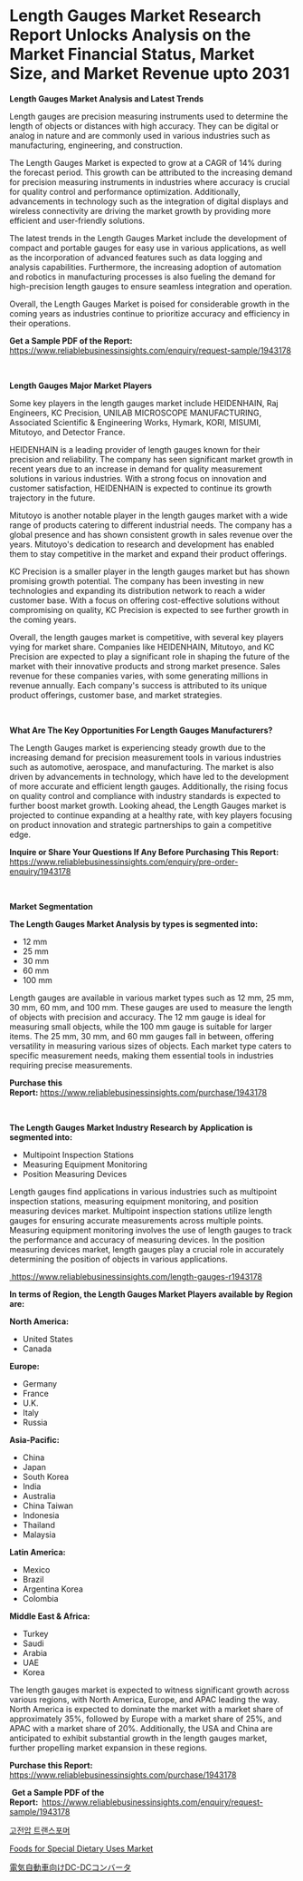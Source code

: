 <p><h1>Length Gauges Market Research Report Unlocks Analysis on the Market Financial Status, Market Size, and Market Revenue upto 2031</h1></p><p><strong>Length Gauges Market Analysis and Latest Trends</strong></p>
<p><p>Length gauges are precision measuring instruments used to determine the length of objects or distances with high accuracy. They can be digital or analog in nature and are commonly used in various industries such as manufacturing, engineering, and construction.</p><p>The Length Gauges Market is expected to grow at a CAGR of 14% during the forecast period. This growth can be attributed to the increasing demand for precision measuring instruments in industries where accuracy is crucial for quality control and performance optimization. Additionally, advancements in technology such as the integration of digital displays and wireless connectivity are driving the market growth by providing more efficient and user-friendly solutions.</p><p>The latest trends in the Length Gauges Market include the development of compact and portable gauges for easy use in various applications, as well as the incorporation of advanced features such as data logging and analysis capabilities. Furthermore, the increasing adoption of automation and robotics in manufacturing processes is also fueling the demand for high-precision length gauges to ensure seamless integration and operation.</p><p>Overall, the Length Gauges Market is poised for considerable growth in the coming years as industries continue to prioritize accuracy and efficiency in their operations.</p></p>
<p><strong>Get a Sample PDF of the Report:&nbsp;</strong> <a href="https://www.reliablebusinessinsights.com/enquiry/request-sample/1943178">https://www.reliablebusinessinsights.com/enquiry/request-sample/1943178</a></p>
<p>&nbsp;</p>
<p><strong>Length Gauges Major Market Players</strong></p>
<p><p>Some key players in the length gauges market include HEIDENHAIN, Raj Engineers, KC Precision, UNILAB MICROSCOPE MANUFACTURING, Associated Scientific & Engineering Works, Hymark, KORI, MISUMI, Mitutoyo, and Detector France.</p><p>HEIDENHAIN is a leading provider of length gauges known for their precision and reliability. The company has seen significant market growth in recent years due to an increase in demand for quality measurement solutions in various industries. With a strong focus on innovation and customer satisfaction, HEIDENHAIN is expected to continue its growth trajectory in the future.</p><p>Mitutoyo is another notable player in the length gauges market with a wide range of products catering to different industrial needs. The company has a global presence and has shown consistent growth in sales revenue over the years. Mitutoyo's dedication to research and development has enabled them to stay competitive in the market and expand their product offerings.</p><p>KC Precision is a smaller player in the length gauges market but has shown promising growth potential. The company has been investing in new technologies and expanding its distribution network to reach a wider customer base. With a focus on offering cost-effective solutions without compromising on quality, KC Precision is expected to see further growth in the coming years.</p><p>Overall, the length gauges market is competitive, with several key players vying for market share. Companies like HEIDENHAIN, Mitutoyo, and KC Precision are expected to play a significant role in shaping the future of the market with their innovative products and strong market presence. Sales revenue for these companies varies, with some generating millions in revenue annually. Each company's success is attributed to its unique product offerings, customer base, and market strategies.</p></p>
<p>&nbsp;</p>
<p><strong>What Are The Key Opportunities For Length Gauges Manufacturers?</strong></p>
<p><p>The Length Gauges market is experiencing steady growth due to the increasing demand for precision measurement tools in various industries such as automotive, aerospace, and manufacturing. The market is also driven by advancements in technology, which have led to the development of more accurate and efficient length gauges. Additionally, the rising focus on quality control and compliance with industry standards is expected to further boost market growth. Looking ahead, the Length Gauges market is projected to continue expanding at a healthy rate, with key players focusing on product innovation and strategic partnerships to gain a competitive edge.</p></p>
<p><strong>Inquire or Share Your Questions If Any Before Purchasing This Report:</strong> <a href="https://www.reliablebusinessinsights.com/enquiry/pre-order-enquiry/1943178">https://www.reliablebusinessinsights.com/enquiry/pre-order-enquiry/1943178</a></p>
<p>&nbsp;</p>
<p><strong>Market Segmentation</strong></p>
<p><strong>The Length Gauges Market Analysis by types is segmented into:</strong></p>
<p><ul><li>12 mm</li><li>25 mm</li><li>30 mm</li><li>60 mm</li><li>100 mm</li></ul></p>
<p><p>Length gauges are available in various market types such as 12 mm, 25 mm, 30 mm, 60 mm, and 100 mm. These gauges are used to measure the length of objects with precision and accuracy. The 12 mm gauge is ideal for measuring small objects, while the 100 mm gauge is suitable for larger items. The 25 mm, 30 mm, and 60 mm gauges fall in between, offering versatility in measuring various sizes of objects. Each market type caters to specific measurement needs, making them essential tools in industries requiring precise measurements.</p></p>
<p><strong>Purchase this Report:&nbsp;</strong><a href="https://www.reliablebusinessinsights.com/purchase/1943178">https://www.reliablebusinessinsights.com/purchase/1943178</a></p>
<p>&nbsp;</p>
<p><strong>The Length Gauges Market Industry Research by Application is segmented into:</strong></p>
<p><ul><li>Multipoint Inspection Stations</li><li>Measuring Equipment Monitoring</li><li>Position Measuring Devices</li></ul></p>
<p><p>Length gauges find applications in various industries such as multipoint inspection stations, measuring equipment monitoring, and position measuring devices market. Multipoint inspection stations utilize length gauges for ensuring accurate measurements across multiple points. Measuring equipment monitoring involves the use of length gauges to track the performance and accuracy of measuring devices. In the position measuring devices market, length gauges play a crucial role in accurately determining the position of objects in various applications.</p></p>
<p><a href="https://www.reliablebusinessinsights.com/length-gauges-r1943178">&nbsp;https://www.reliablebusinessinsights.com/length-gauges-r1943178</a></p>
<p><strong>In terms of Region, the Length Gauges Market Players available by Region are:</strong></p>
<p>
    <p> <strong> North America: </strong>
        <ul>
            <li>United States</li>
            <li>Canada</li>
        </ul>
        </p> 
    <p> <strong> Europe: </strong>
        <ul>
            <li>Germany</li>
            <li>France</li>
            <li>U.K.</li>
            <li>Italy</li>
            <li>Russia</li>
        </ul>
        </p> 
    <p> <strong> Asia-Pacific: </strong>
        <ul>
            <li>China</li>
            <li>Japan</li>
            <li>South Korea</li>
            <li>India</li>
            <li>Australia</li>
            <li>China Taiwan</li>
            <li>Indonesia</li>
            <li>Thailand</li>
            <li>Malaysia</li>
        </ul>
        </p> 
    <p> <strong> Latin America: </strong>
        <ul>
            <li>Mexico</li>
            <li>Brazil</li>
            <li>Argentina Korea</li>
            <li>Colombia</li>
        </ul>
        </p> 
    <p> <strong> Middle East & Africa: </strong>
        <ul>
            <li>Turkey</li>
            <li>Saudi</li>
            <li>Arabia</li>
            <li>UAE</li>
            <li>Korea</li>
        </ul>
    </p>
    </p>
<p><p>The length gauges market is expected to witness significant growth across various regions, with North America, Europe, and APAC leading the way. North America is expected to dominate the market with a market share of approximately 35%, followed by Europe with a market share of 25%, and APAC with a market share of 20%. Additionally, the USA and China are anticipated to exhibit substantial growth in the length gauges market, further propelling market expansion in these regions.</p></p>
<p><strong>Purchase this Report: </strong><a href="https://www.reliablebusinessinsights.com/purchase/1943178">https://www.reliablebusinessinsights.com/purchase/1943178</a></p>
<p>&nbsp;<strong>Get a Sample PDF of the Report:&nbsp;&nbsp;</strong><a href="https://www.reliablebusinessinsights.com/enquiry/request-sample/1943178">https://www.reliablebusinessinsights.com/enquiry/request-sample/1943178</a></p>
<p><strong></strong></p>
<p><p><a href="https://github.com/garnett961902/Market-Research-Report-List-2/blob/main/9604415164382.md">고전압 트랜스포머</a></p><p><a href="https://github.com/BryceTownsendr/Market-Research-Report-List-5/blob/main/foods-for-special-dietary-uses-market.md">Foods for Special Dietary Uses Market</a></p><p><a href="https://github.com/MacyOrn/Market-Research-Report-List-1/blob/main/9550636153784.md">電気自動車向けDC-DCコンバータ</a></p></p>
